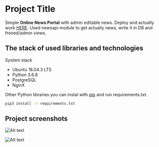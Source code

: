 # Project Title

Simple **Online News Portal** with admin editable news. Deploy and actually work [HERE](http://109.75.33.121/). Used newsapi module to get actually news, write it in DB and froned/admin views.  

## The stack of used libraries and technologies

System stack

* Ubuntu 18.04.3 LTS
* Python 3.6.8
* PostgreSQL
* NginX

Other Python libraries you can instal with [pip](https://pip.pypa.io/en/stable/) and run requirements.txt.

```bash
pip3 install -r requirements.txt
```

## Project screenshots

![Alt text](https://c.radikal.ru/c42/2102/0f/ff1c22b55db3.png "Home Page")

![Alt text](https://b.radikal.ru/b36/2102/e7/be87d0b81a63.png "News Page")
